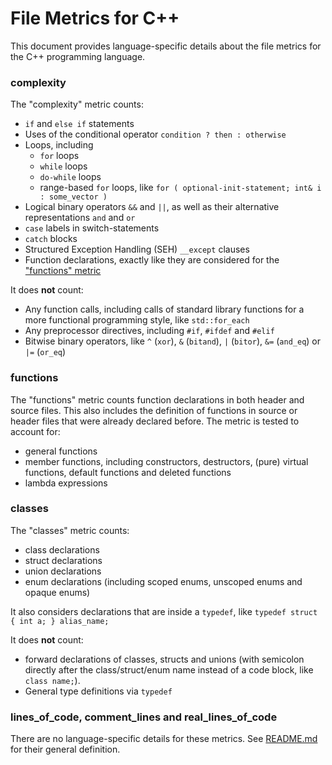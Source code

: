 # File Metrics for C++

This document provides language-specific details about the file metrics for the C++ programming language.

### complexity

The "complexity" metric counts:

-   `if` and `else if` statements
-   Uses of the conditional operator `condition ? then : otherwise`
-   Loops, including
    -   `for` loops
    -   `while` loops
    -   `do-while` loops
    -   range-based `for` loops, like `for ( optional-init-statement; int& i : some_vector )`
-   Logical binary operators `&&` and `||`, as well as their alternative representations `and` and `or`
-   `case` labels in switch-statements
-   `catch` blocks
-   Structured Exception Handling (SEH) `__except` clauses
-   Function declarations, exactly like they are considered for the ["functions" metric](#functions)

It does **not** count:

-   Any function calls, including calls of standard library functions for a more functional programming style, like `std::for_each`
-   Any preprocessor directives, including `#if`, `#ifdef` and `#elif`
-   Bitwise binary operators, like `^` (`xor`), `&` (`bitand`), `|` (`bitor`), `&=` (`and_eq`) or `|=` (`or_eq`)

### functions

The "functions" metric counts function declarations in both header and source files. This also includes the definition of functions in source or header files that were already declared before. The metric is tested to account for:

-   general functions
-   member functions, including constructors, destructors, (pure) virtual functions, default functions and deleted functions
-   lambda expressions

### classes

The "classes" metric counts:

-   class declarations
-   struct declarations
-   union declarations
-   enum declarations (including scoped enums, unscoped enums and opaque enums)

It also considers declarations that are inside a `typedef`, like `typedef struct { int a; } alias_name;`

It does **not** count:

-   forward declarations of classes, structs and unions (with semicolon directly after the class/struct/enum name instead of a code block, like `class name;`).
-   General type definitions via `typedef`

### lines_of_code, comment_lines and real_lines_of_code

There are no language-specific details for these metrics. See [README.md](README.md) for their general definition.
